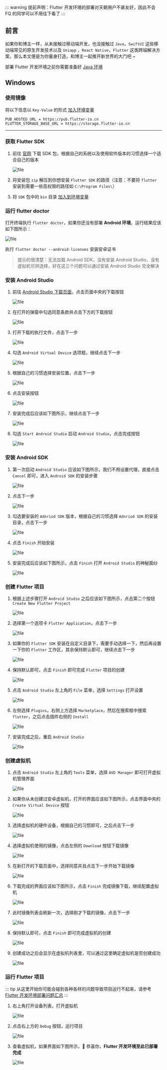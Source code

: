 ::: warning
提前声明：Flutter 开发环境的部署对天朝用户不甚友好，因此不会 FQ 的同学可以不用往下看了
:::

## 前言

如果你和博主一样，从未接触过移动端开发，也没接触过 `Java`，`SwiftUI` 这些移动端常见的原生开发技术以及 `Uniapp`
，`React Native`，`Flutter` 这类跨端解决方案，那么本文便是为你量身打造，和博主一起推开新世界的大门吧 ~

部署 Flutter 开发环境之前你需要准备好 [Java 环境](../Java/开发环境部署.md)

## Windows

### 使用镜像

将以下信息以 `Key-Value` 的形式 [加入环境变量](/other/配置环境变量.md)

```
PUB_HOSTED_URL = https://pub.flutter-io.cn
FLUTTER_STORAGE_BASE_URL = https://storage.flutter-io.cn
```

---

### 获取 Flutter SDK

1. 前往 [官网](https://flutter.dev/docs/development/tools/sdk/releases) 下载 SDK 包，根据自己的系统以及使用软件版本的习惯选择一个适合自己的版本

   ![file](/images/Flutter/开发环境部署/sdk.png)

2. 将安装包 `zip` 解压到你想安装 `Flutter SDK` 的路径（注意：不要将 `flutter`
   安装到需要一些高权限的路径如 `C:\Program Files\`）

3. 将 `SDK` 包中的 `bin` 目录 [加入到环境变量](/other/配置环境变量.md)

### 运行 flutter doctor

打开终端执行 `flutter doctor`，如果你还没有部署 **Android 环境**，运行结果应该如下图所示：

![file](/images/Flutter/开发环境部署/doctor.png)

执行 `flutter doctor --android-licenses` 安装安卓证书

> 提示的很清楚：无法加载 Android SDK，没有安装 Android Studio，没有虚拟机可供选择，好在这三个问题可以通过安装 Android Studio
> 完全解决

### 安装 Android Studio

1. 前往 [Android Studio 下载页面](https://developer.android.com/studio/index.html)，点击页面中央的下载按钮

   ![file](/images/Flutter/开发环境部署/download_page_1.png)

2. 在打开的弹窗中勾选同意条款并点击下方的下载按钮

   ![file](/images/Flutter/开发环境部署/download_page_2.png)

3. 打开下载的执行文件，点击下一步

   ![file](/images/Flutter/开发环境部署/install_1.png)

4. 勾选 `Android Virtual Device` 选项框，继续点击下一步

   ![file](/images/Flutter/开发环境部署/install_2.png)

5. 根据自己的习惯选择安装位置，点击下一步

   ![file](/images/Flutter/开发环境部署/install_3.png)

6. 点击安装按钮

   ![file](/images/Flutter/开发环境部署/install_4.png)

7. 安装完成后应该如下图所示，继续点击下一步

   ![file](/images/Flutter/开发环境部署/install_5.png)

8. 勾选 `Start Android Studio` 启动 `Android Studio`，点击完成按钮

   ![file](/images/Flutter/开发环境部署/install_6.png)

### 安装 Android SDK

1. 第一次启动 `Android Studio` 应该如下图所示，我们不用设置代理，直接点击 `Cancel` 即可，进入 `Android SDK` 的安装步骤

   ![file](/images/Flutter/开发环境部署/andriod_sdk_1.png)

2. 点击下一步

   ![file](/images/Flutter/开发环境部署/andriod_sdk_2.png)

3. 勾选要安装的 `Adnriod SDK` 版本，根据自己的习惯选择 `Adnriod SDK` 的安装目录，点击下一步

   ![file](/images/Flutter/开发环境部署/andriod_sdk_3.png)

4. 点击 `Finish` 开始安装

   ![file](/images/Flutter/开发环境部署/andriod_sdk_4.png)

5. 安装完成后应该如下图所示，点击 `Finish` 打开 `Android Studio` 的神秘面纱

   ![file](/images/Flutter/开发环境部署/andriod_sdk_5.png)

### 创建 Flutter 项目

1. 根据上述步骤打开 `Android Studio` 之后应该如下图所示，点击第二个按钮 `Create New Flutter Project`

   ![file](/images/Flutter/开发环境部署/flutter_1.png)

2. 选择第一个选项卡 `Flutter Application`，点击下一步

   ![file](/images/Flutter/开发环境部署/flutter_2.png)

3. 如果你的 `Flutter SDK` 安装在自定义目录下，需要手动选择一下，然后再设置一下你的 `Flutter` 工作区，其余保持默认即可，继续点击下一步

   ![file](/images/Flutter/开发环境部署/flutter_3.png)

4. 保持默认即可，点击 `Finish` 即可完成 `Flutter` 项目的创建

   ![file](/images/Flutter/开发环境部署/flutter_4.png)

5. 点击 `Android Studio` 左上角的 `File` 菜单，选择 `Settings` 打开设置

   ![file](/images/Flutter/开发环境部署/flutter_5.png)

6. 左侧选择 `Plugins`，右侧上方选择 `Marketplace`，然后在搜索框中搜索 `flutter`，之后点击插件右侧的 `Install`

   ![file](/images/Flutter/开发环境部署/flutter_6.png)

7. 安装完成之后，重启 `Android Studio`

   ![file](/images/Flutter/开发环境部署/flutter_7.png)

### 创建虚拟机

1. 点击 `Android Studio` 左上角的 `Tools` 菜单，选择 `AVD Manager` 即可打开虚拟机管理界面

   ![file](/images/Flutter/开发环境部署/avd_1.png)

2. 如果你从未创建过安卓虚拟机，打开的界面应该如下图所示，点击界面中央的 `Create Virtual Device` 按钮

   ![file](/images/Flutter/开发环境部署/avd_2.png)

3. 选择虚拟机的硬件设备，根据自己的习惯即可，之后点击下一步

   ![file](/images/Flutter/开发环境部署/avd_3.png)

4. 选择虚拟机使用的镜像，点击左侧的 `Download` 按钮下载镜像

   ![file](/images/Flutter/开发环境部署/avd_4.png)

5. 在新打开的下载页面中，选择同意并且点击下一步开始下载镜像

   ![file](/images/Flutter/开发环境部署/avd_5.png)

6. 下载完成的界面应该如下图所示，点击 `Finish` 完成镜像下载，继续配置虚拟机

   ![file](/images/Flutter/开发环境部署/avd_6.png)

7. 此时镜像列表会刷新一次，选择刚才下载的镜像，点击下一步

   ![file](/images/Flutter/开发环境部署/avd_7.png)

8. 保持默认即可，点击 `Finish` 即可完成虚拟机的创建

   ![file](/images/Flutter/开发环境部署/avd_8.png)

9. 创建成功之后会显示在虚拟机列表里，可以通过这里确定虚拟机是否创建成功

   ![file](/images/Flutter/开发环境部署/avd_9.png)

### 运行 Flutter 项目

::: tip
从这里开始你可能会碰到各种各样的问题导致项目运行不起来，请参考 [Flutter 开发环境部署问题汇总](开发环境部署问题汇总.md)
:::

1. 右上角打开设备列表，打开虚拟机

   ![file](/images/Flutter/开发环境部署/device_list.png)

2. 点击右上方的 `Debug` 按钮，运行项目

   ![file](/images/Flutter/开发环境部署/debug.png)

3. 查看虚拟机，如果界面如下图所示，:tada: 恭喜你，**Flutter 开发环境至此已部署完成**

   ![file](/images/Flutter/开发环境部署/success.png)
